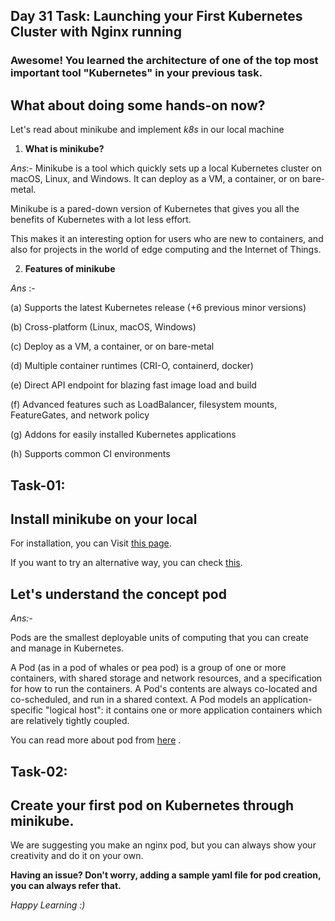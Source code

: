 
## Day 31 Task: Launching your First Kubernetes Cluster with Nginx running

  

### Awesome! You learned the architecture of one of the top most important tool "Kubernetes" in your previous task.

  

## What about doing some hands-on now?

Let's read about minikube and implement *k8s* in our local machine

  

1) **What is minikube?**

  

*Ans*:- Minikube is a tool which quickly sets up a local Kubernetes cluster on macOS, Linux, and Windows. It can deploy as a VM, a container, or on bare-metal.

  

Minikube is a pared-down version of Kubernetes that gives you all the benefits of Kubernetes with a lot less effort.

This makes it an interesting option for users who are new to containers, and also for projects in the world of edge computing and the Internet of Things.

  

2) **Features of minikube**

  

*Ans* :-

(a) Supports the latest Kubernetes release (+6 previous minor versions)

(b) Cross-platform (Linux, macOS, Windows)

(c) Deploy as a VM, a container, or on bare-metal

(d) Multiple container runtimes (CRI-O, containerd, docker)

(e) Direct API endpoint for blazing fast image load and build

(f) Advanced features such as LoadBalancer, filesystem mounts, FeatureGates, and network policy

(g) Addons for easily installed Kubernetes applications

(h) Supports common CI environments

  

## Task-01:

## Install minikube on your local

  

For installation, you can Visit [this page](https://minikube.sigs.k8s.io/docs/start/).

  

If you want to try an alternative way, you can check [this](https://k8s-docs.netlify.app/en/docs/tasks/tools/install-minikube/).

  

## Let's understand the concept **pod**

  

*Ans:-*

  

Pods are the smallest deployable units of computing that you can create and manage in Kubernetes.

  

A Pod (as in a pod of whales or pea pod) is a group of one or more containers, with shared storage and network resources, and a specification for how to run the containers. A Pod's contents are always co-located and co-scheduled, and run in a shared context. A Pod models an application-specific "logical host": it contains one or more application containers which are relatively tightly coupled.

  

You can read more about pod from [here](https://kubernetes.io/docs/concepts/workloads/pods/) .

  

## Task-02:

## Create your first pod on Kubernetes through minikube.

We are suggesting you make an nginx pod, but you can always show your creativity and do it on your own.

  

**Having an issue? Don't worry, adding a sample yaml file for pod creation, you can always refer that.**

*Happy Learning :)*